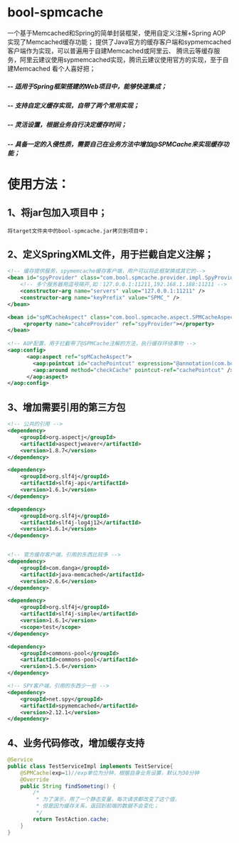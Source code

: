 # bool-spmcache

一个基于Memcached和Spring的简单封装框架，使用自定义注解+Spring AOP实现了Memcached缓存功能；
提供了Java官方的缓存客户端和sypmemcached客户端作为实现，可以普遍用于自建Memcached或阿里云、
腾讯云等缓存服务，阿里云建议使用sypmemcached实现，腾讯云建议使用官方的实现，至于自建Memcached
看个人喜好把；

##### -- 适用于Spring框架搭建的Web项目中，能够快速集成；
##### -- 支持自定义缓存实现，自带了两个常用实现；
##### -- 灵活设置，根据业务自行决定缓存时间；
##### -- 具备一定的入侵性质，需要自己在业务方法中增加@SPMCache来实现缓存功能；

# 使用方法：
## 1、将jar包加入项目中；

`将target文件夹中的bool-spmcache.jar拷贝到项目中；`

## 2、定义SpringXML文件，用于拦截自定义注解；

```xml
<!-- 缓存提供服务，spymemcache缓存客户端，用户可以将此框架换成其它的-->
<bean id="spyProvider" class="com.bool.spmcache.provider.impl.SpyProvider">
	<!-- 多个服务器用逗号隔开,如：127.0.0.1:11211,192.168.1.188:11211 -->
	<constructor-arg name="servers" value="127.0.0.1:11211" />
	<constructor-arg name="keyPrefix" value="SPMC_" />
</bean>

<bean id="spMCacheAspect" class="com.bool.spmcache.aspect.SPMCacheAspect">
	 <property name="cahceProvider" ref="spyProvider"></property>
</bean>
	
<!-- AOP配置，用于拦截带了@SPMCache注解的方法，执行缓存环绕事物 -->
<aop:config>
      <aop:aspect ref="spMCacheAspect">
        <aop:pointcut id="cachePointcut" expression="@annotation(com.bool.spmcache.annotation.SPMCache)"/>
        <aop:around method="checkCache" pointcut-ref="cachePointcut" />
      </aop:aspect>
</aop:config>
```

## 3、增加需要引用的第三方包
```xml
<!-- 公共的引用 -->
<dependency>
	<groupId>org.aspectj</groupId>
	<artifactId>aspectjweaver</artifactId>
	<version>1.8.7</version>
</dependency>

<dependency>
	<groupId>org.slf4j</groupId>
	<artifactId>slf4j-api</artifactId>
	<version>1.6.1</version>
</dependency>

<dependency>
	<groupId>org.slf4j</groupId>
	<artifactId>slf4j-log4j12</artifactId>
	<version>1.6.1</version>
</dependency>


<!-- 官方缓存客户端，引用的东西比较多 -->
<dependency>
	<groupId>com.danga</groupId>
	<artifactId>java-memcached</artifactId>
	<version>2.6.6</version>
</dependency>

<dependency>
	<groupId>org.slf4j</groupId>
	<artifactId>slf4j-simple</artifactId>
	<version>1.6.1</version>
	<scope>test</scope>
</dependency>

<dependency>
	<groupId>commons-pool</groupId>
	<artifactId>commons-pool</artifactId>
	<version>1.5.6</version>
</dependency>

<!-- SPY客户端，引用的东西少一些 -->
<dependency>
	<groupId>net.spy</groupId>
	<artifactId>spymemcached</artifactId>
	<version>2.12.1</version>
</dependency>
```

## 4、业务代码修改，增加缓存支持
```java
@Service
public class TestServiceImpl implements TestService{
	@SPMCache(exp=1)//exp单位为分钟，根据自身业务设置，默认为30分钟
	@Override
	public String findSometing() {
		/*
		 * 为了演示，用了一个静态变量，每次请求都改变了这个值，
		 * 但是因为缓存关系，返回到前端的数据不会变化；
		 */
		return TestAction.cache;
	}
}
```

